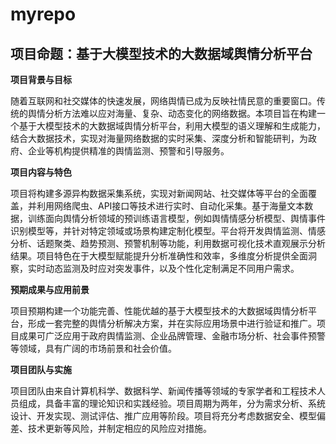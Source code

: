 # myrepo
## 项目命题：基于大模型技术的大数据域舆情分析平台

**项目背景与目标**

随着互联网和社交媒体的快速发展，网络舆情已成为反映社情民意的重要窗口。传统的舆情分析方法难以应对海量、复杂、动态变化的网络数据。本项目旨在构建一个基于大模型技术的大数据域舆情分析平台，利用大模型的语义理解和生成能力，结合大数据技术，实现对海量网络数据的实时采集、深度分析和智能研判，为政府、企业等机构提供精准的舆情监测、预警和引导服务。

**项目内容与特色**

项目将构建多源异构数据采集系统，实现对新闻网站、社交媒体等平台的全面覆盖，并利用网络爬虫、API接口等技术进行实时、自动化采集。基于海量文本数据，训练面向舆情分析领域的预训练语言模型，例如舆情情感分析模型、舆情事件识别模型等，并针对特定领域或场景构建定制化模型。平台将开发舆情监测、情感分析、话题聚类、趋势预测、预警机制等功能，利用数据可视化技术直观展示分析结果。项目特色在于大模型赋能提升分析准确性和效率，多维度分析提供全面洞察，实时动态监测及时应对突发事件，以及个性化定制满足不同用户需求。

**预期成果与应用前景**

项目预期构建一个功能完善、性能优越的基于大模型技术的大数据域舆情分析平台，形成一套完整的舆情分析解决方案，并在实际应用场景中进行验证和推广。项目成果可广泛应用于政府舆情监测、企业品牌管理、金融市场分析、社会事件预警等领域，具有广阔的市场前景和社会价值。

**项目团队与实施**

项目团队由来自计算机科学、数据科学、新闻传播等领域的专家学者和工程技术人员组成，具备丰富的理论知识和实践经验。项目周期为两年，分为需求分析、系统设计、开发实现、测试评估、推广应用等阶段。项目将充分考虑数据安全、模型偏差、技术更新等风险，并制定相应的风险应对措施。
